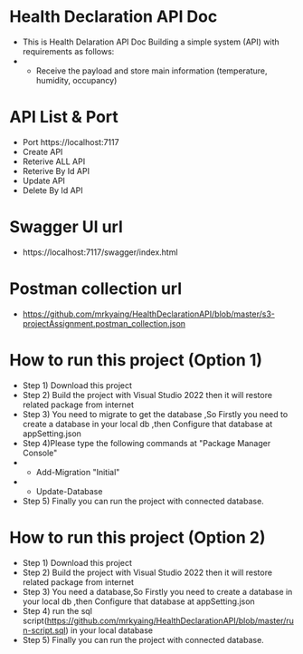# Health Declaration API Doc
- This is Health Delaration API Doc Building a simple system (API) with requirements as follows:
- -  Receive the payload and store main information (temperature, humidity,
occupancy)
# API List & Port 
- Port https://localhost:7117
- Create API
- Reterive ALL API
- Reterive By Id API
- Update API
- Delete By Id API
# Swagger UI url 
- https://localhost:7117/swagger/index.html
# Postman collection url 
- https://github.com/mrkyaing/HealthDeclarationAPI/blob/master/s3-projectAssignment.postman_collection.json
# How to run this project (Option 1)
- Step 1) Download this project 
- Step 2) Build the project with Visual Studio 2022 then it will restore related package from internet
- Step 3) You need to migrate to get the database ,So Firstly you need to create a database in your local db ,then Configure that database at appSetting.json
- Step 4)Please type the following commands at "Package Manager Console"
- - Add-Migration "Initial"
- - Update-Database 
- Step 5) Finally you can run the project with connected database.
# How to run this project (Option 2)
- Step 1) Download this project 
- Step 2) Build the project with Visual Studio 2022 then it will restore related package from internet
- Step 3) You need a database,So Firstly you need to create a database in your local db ,then Configure that database at appSetting.json
- Step 4) run the sql script(https://github.com/mrkyaing/HealthDeclarationAPI/blob/master/run-script.sql) in your local database 
- Step 5) Finally you can run the project with connected database.